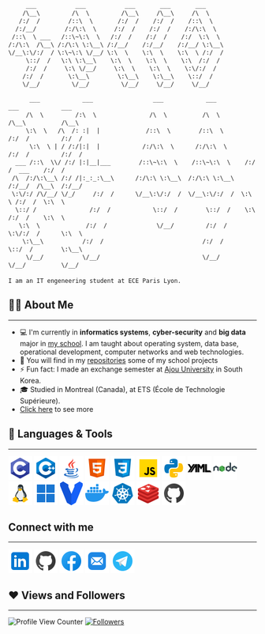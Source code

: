 ```
     ___           ___           ___       ___       ___
    /\__\         /\  \         /\__\     /\__\     /\  \
   /:/  /        /::\  \       /:/  /    /:/  /    /::\  \
  /:/__/        /:/\:\  \     /:/  /    /:/  /    /:/\:\  \
 /::\  \ ___   /::\~\:\  \   /:/  /    /:/  /    /:/  \:\  \
/:/\:\  /\__\ /:/\:\ \:\__\ /:/__/    /:/__/    /:/__/ \:\__\
\/__\:\/:/  / \:\~\:\ \/__/ \:\  \    \:\  \    \:\  \ /:/  /
     \::/  /   \:\ \:\__\    \:\  \    \:\  \    \:\  /:/  /
     /:/  /     \:\ \/__/     \:\  \    \:\  \    \:\/:/  /
    /:/  /       \:\__\        \:\__\    \:\__\    \::/  /
    \/__/         \/__/         \/__/     \/__/     \/__/
```
```
      ___            ___                 ___            ___            ___            ___
     /\  \         /:\  \               /\  \          /\  \          /\__\          /\__\
     \:\  \   /\  /: :|  |             /::\  \        /::\  \        /:/  /         /:/  /
      \:\  \ | / /:/|:|  |            /:/\:\  \      /:/\:\  \      /:/  /         /:/  /
  ___ /::\  \\/ /:/ |:|__|___        /::\~\:\  \    /::\~\:\  \    /:/  /  ___    /:/  /
 /\  /:/\:\__\ /:/ /|:_:_:\__\      /:/\:\ \:\__\  /:/\:\ \:\__\  /:/__/  /\__\  /:/__/
 \:\/:/ /\/__/ \/_/     /:/  /      \/__\:\/:/  /  \/__\:\/:/  /  \:\  \ /:/  /  \:\  \
  \::/ /               /:/  /            \::/  /        \::/  /    \:\  /:/  /    \:\  \
   \:\  \             /:/  /              \/__/         /:/  /      \:\/:/  /      \:\  \
    \:\__\           /:/  /                            /:/  /        \::/  /        \:\__\
     \/__/           \/__/                             \/__/          \/__/          \/__/

I am an IT engeneering student at ECE Paris Lyon.
```
## 🙋‍♂️ About Me
---
- 💻‍ I'm currently in **informatics systems**, **cyber-security** and **big data** major in [my school](https://www.ece.fr/). I am taught about operating system, data base, operational development, computer networks and web technologies.
- 🔭 You will find in my [repositories](https://github.com/polocto?tab=repositories) some of my school projects 
- ⚡ Fun fact: I made an exchange semester at [Ajou University](https://www.ajou.ac.kr/en/index.do) in South Korea.
- 🎓 Studied in Montreal (Canada), at ETS (École de Technologie Supérieure).
- [Click here](/info) to see more

## 🤖 Languages & Tools
---
![C](/img/languages&tools/c-programming.png)
![C++](/img/languages&tools/c++.png) 
![Java](/img/languages&tools/java.png) 
![HTML](/img/languages&tools/html-5.png) 
![CSS](/img/languages&tools/css3.png) 
![JavaScript](/img/languages&tools/javascript.png)
![Python](/img/languages&tools/python.png)
![YAML](/img/languages&tools/yaml.png)
![NodeJS](/img/languages&tools/nodejs.png) 
![Linux](/img/languages&tools/linux.png) 
![Windows](/img/languages&tools/windows-11.png)
![Vagrant](/img/languages&tools/vagrant.png) 
![Docker](/img/languages&tools/docker.png)
![K8s](/img/languages&tools/kubernetes.png)
![Redis](/img/languages&tools/redis.png)
![Github](/img/github.png)

## Connect with me
---
[![LinkedIn](/img/social/linkedin.png)](https://www.linkedin.com/in/paul-sade-a6222448/)
[![Github](/img/github.png)](https://github.com/polocto)
[![Facebook](/img/social/facebook.png)](https://www.facebook.com/profile.php?id=100008280398252)
[![Mail](/img/social/mail.png)](mailto:paul.sade@live.fr)
[![Telegram](/img/social/telegram.png)](https://t.me/polocto)

## ❤️ Views and Followers
---
![Profile View Counter](https://komarev.com/ghpvc/?username=polocto)
[![Followers](https://img.shields.io/github/followers/polocto?label=Followers&style=social)](https://github.com/polocto?tab=followers)
